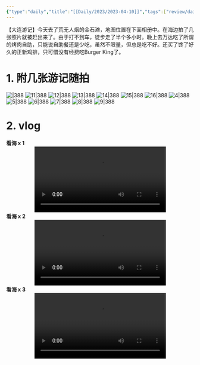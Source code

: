 ```yaml
---
{"type":"daily","title":"[[Daily/2023/2023-04-10]]","tags":["review/daily"],"author":"codertoro","establish":"2023-04-10T00:00:00","location":"辽宁大连","weather":"晴","dg-publish":true,"permalink":"/daily/2023/2023-04-10/","dgPassFrontmatter":true,"noteIcon":"","created":"2025-02-23T17:22:12.929+08:00","updated":"2025-03-03T22:07:37.568+08:00"}
---
```


【大连游记】今天去了荒无人烟的金石滩，地图位置在下面相册中。在海边拍了几张照片就被赶出来了。由于打不到车，徒步走了半个多小时。晚上去万达吃了所谓的烤肉自助，只能说自助餐还是少吃，虽然不限量，但总是吃不好。还买了馋了好久的正新鸡排，只可惜没有经费吃Burger King了。

# 1. 附几张游记随拍 
![|388](https://img.codertoro.top/Bucket/img/daily/2023/04/0410/10-20230410-荒凉的金石滩-烤肉-正新鸡排-5051681178635_.pic_hd.jpg)
![11|388](https://img.codertoro.top/Bucket/img/daily/2023/04/0410/11-20230410-荒凉的金石滩-烤肉-正新鸡排-5061681178639_.pic_hd.jpg)
![12|388](https://img.codertoro.top/Bucket/img/daily/2023/04/0410/12-20230410-荒凉的金石滩-烤肉-正新鸡排-5071681178643_.pic_hd.jpg)
![13|388](https://img.codertoro.top/Bucket/img/daily/2023/04/0410/13-20230410-荒凉的金石滩-烤肉-正新鸡排-23321681138392_.pic.jpg)
![14|388](https://img.codertoro.top/Bucket/img/daily/2023/04/0410/14-20230410-荒凉的金石滩-烤肉-正新鸡排-23331681138393_.pic.jpg)
![15|388](https://img.codertoro.top/Bucket/img/daily/2023/04/0410/15-20230410-荒凉的金石滩-烤肉-正新鸡排-23351681138410_.pic_hd.jpg)
![16|388](https://img.codertoro.top/Bucket/img/daily/2023/04/0410/16-20230410-荒凉的金石滩-烤肉-正新鸡排-23361681138411_.pic_hd.jpg)
![4|388](https://img.codertoro.top/Bucket/img/daily/2023/04/0410/4-20230410-荒凉的金石滩-烤肉-正新鸡排-4971681178584_.pic.jpg)
![5|388](https://img.codertoro.top/Bucket/img/daily/2023/04/0410/5-20230410-荒凉的金石滩-烤肉-正新鸡排-4981681178600_.pic_hd.jpg)
![6|388](https://img.codertoro.top/Bucket/img/daily/2023/04/0410/6-20230410-荒凉的金石滩-烤肉-正新鸡排-5001681178619_.pic_hd.jpg)
![7|388](https://img.codertoro.top/Bucket/img/daily/2023/04/0410/7-20230410-荒凉的金石滩-烤肉-正新鸡排-5011681178621_.pic_hd.jpg)
![8|388](https://img.codertoro.top/Bucket/img/daily/2023/04/0410/8-20230410-荒凉的金石滩-烤肉-正新鸡排-5031681178627_.pic_hd.jpg)
![9|388](https://img.codertoro.top/Bucket/img/daily/2023/04/0410/9-20230410-荒凉的金石滩-烤肉-正新鸡排-5041681178630_.pic_hd.jpg)
# 2. vlog 

 **看海 x 1** 
<video style="width: 70%; max-width: 600px; height: auto; display: block; margin: auto;" controls playsinline>
  <source src=" https://img.codertoro.top/Bucket/img/daily/2023/04/0410/1-20230410-荒凉的金石滩-烤肉-正新鸡排-508_1681179082.mp4">
</video>
**看海 x 2**
<video style="width: 70%; max-width: 600px; height: auto; display: block; margin: auto;" controls playsinline>
  <source src=" https://img.codertoro.top/Bucket/img/daily/2023/04/0410/2-20230410-荒凉的金石滩-烤肉-正新鸡排-509_1681179235.mp4">
</video>
**看海 x 3**
<video style="width: 70%; max-width: 600px; height: auto; display: block; margin: auto;" controls playsinline>
  <source src=" https://img.codertoro.top/Bucket/img/daily/2023/04/0410/3-20230410-荒凉的金石滩-烤肉-正新鸡排-2334_1681138396.mp4">
</video>




